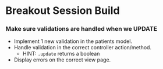 # Breakout Session Build

### Make sure validations are handled when we UPDATE
  - Implement 1 new validation in the patients model. 
  - Handle validation in the correct controller action/method.
    - HINT: `.update` returns a boolean
  - Display errors on the correct view page.

